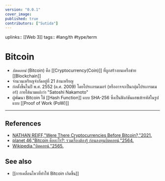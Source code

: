 ```yaml
---
version: "0.0.1"
cover_image:
published: true
contributors: ["Sutida"]
---
```

uplinks:: [[Web 3]]
tags:: #lang/th #type/term

# Bitcoin
- *บิตคอยน์* (Bitcoin) คือ [[Cryptocurrency(Coin)]] ที่ถูกสร้างบนเครือข่าย [[Blockchain]]
- จำนวนเหรียญจำกัดอยู่ที่ 21 ล้านเหรียญ
- ก่อตั้งขึ้นในปี พ.ศ. 2552 (ค.ศ. 2009) โดยโปรเเกรมเมอร์ (หรืออาจจะเป็นกลุ่มโปรเเกรมเมอร์) ภายใต้นามแฝงว่า "Satoshi Nakamoto"
- ผู้พัฒนา Bitcoin ใช้ [[Hash Function]] แบบ SHA-256 ซึ่งเป็นฟังก์ชันแฮชเข้ารหัสในรูปแบบ [[Proof of Work (PoW)]]

---
## References
- [NATHAN REIFF,"Were There Cryptocurrencies Before Bitcoin?,"2021.](https://www.investopedia.com/tech/were-there-cryptocurrencies-bitcoin/)
- [planet 46,"Bitcoin คืออะไร?: รวมเรื่องต้องรู้ ก่อนลงทุนบิตคอยน์,"2564.](https://www.finnomena.com/planet46/what-is-bitcoin/)
- [Wikipedia,"บิตคอยน์,"2565.](https://th.wikipedia.org/wiki/%E0%B8%9A%E0%B8%B4%E0%B8%95%E0%B8%84%E0%B8%AD%E0%B8%A2%E0%B8%99%E0%B9%8C)

## See also
- [[การเคลื่อนไหวที่ทำให้ Bitcoin เกิดขึ้น]]

